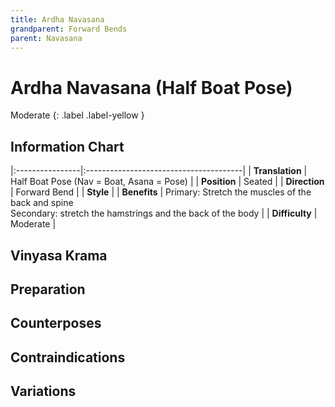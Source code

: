 ```yaml
---
title: Ardha Navasana
grandparent: Forward Bends
parent: Navasana
---
```

# Ardha Navasana (Half Boat Pose)
Moderate
{: .label .label-yellow }

## Information Chart

|:----------------|:---------------------------------------|
| **Translation** | Half Boat Pose (Nav = Boat, Asana = Pose)  |
| **Position**    | Seated                                |
| **Direction**   | Forward Bend                          |
| **Style**       | 
| **Benefits**    | Primary: Stretch the muscles of the back and spine <br> Secondary: stretch the hamstrings and the back of the body   |
| **Difficulty**  | Moderate                              | 

## Vinyasa Krama 

## Preparation 

## Counterposes

## Contraindications

## Variations